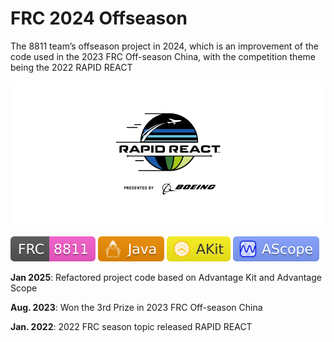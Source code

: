 # FRC 2024 Offseason

The 8811 team’s offseason project in 2024, which is an improvement of the code used in the 2023 FRC Off-season China, with the competition theme being the 2022 RAPID REACT

![](./assets/rapidreact.png)

[![](./assets/frc-8811.svg)](https://github.com/frc8811) [![](./assets/java.svg)](https://www.java.com/) [![](./assets/akit.svg)](https://github.com/Mechanical-Advantage/AdvantageKit) [![](./assets/ascope.svg)](https://github.com/Mechanical-Advantage/AdvantageScope)

**Jan 2025**: Refactored project code based on Advantage Kit and Advantage Scope

**Aug. 2023**: Won the 3rd Prize in 2023 FRC Off-season China

**Jan. 2022**: 2022 FRC season topic released RAPID REACT